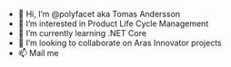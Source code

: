 - 👋 Hi, I’m @polyfacet aka Tomas Andersson
- 👀 I’m interested in Product Life Cycle Management 
- 🌱 I’m currently learning .NET Core
- 💞️ I’m looking to collaborate on Aras Innovator projects
- 📫 Mail me

<!---
polyfacet/polyfacet is a ✨ special ✨ repository because its `README.md` (this file) appears on your GitHub profile.
You can click the Preview link to take a look at your changes.
--->
